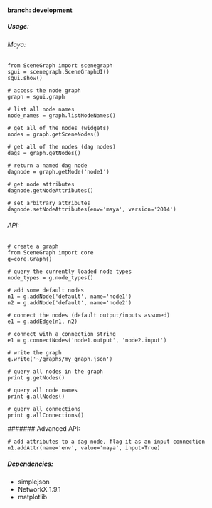 #### branch: development

##### Usage:

###### Maya:

	from SceneGraph import scenegraph
	sgui = scenegraph.SceneGraphUI()
	sgui.show()
	
	# access the node graph
	graph = sgui.graph

	# list all node names
	node_names = graph.listNodeNames()

	# get all of the nodes (widgets)
	nodes = graph.getSceneNodes()

	# get all of the nodes (dag nodes)
	dags = graph.getNodes()

	# return a named dag node
	dagnode = graph.getNode('node1')

	# get node attributes
	dagnode.getNodeAttributes()
		
	# set arbitrary attributes
	dagnode.setNodeAttributes(env='maya', version='2014')


###### API:

	# create a graph
	from SceneGraph import core
	g=core.Graph()

	# query the currently loaded node types
	node_types = g.node_types()

	# add some default nodes
	n1 = g.addNode('default', name='node1')
	n2 = g.addNode('default', name='node2')

	# connect the nodes (default output/inputs assumed)
	e1 = g.addEdge(n1, n2)

	# connect with a connection string
	e1 = g.connectNodes('node1.output', 'node2.input')

	# write the graph
	g.write('~/graphs/my_graph.json')

	# query all nodes in the graph
	print g.getNodes()

	# query all node names
	print g.allNodes()

	# query all connections
	print g.allConnections()


####### Advanced API:

	# add attributes to a dag node, flag it as an input connection
	n1.addAttr(name='env', value='maya', input=True)




##### Dependencies:

- simplejson
- NetworkX 1.9.1
- matplotlib
